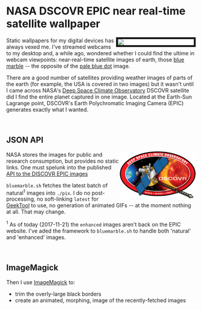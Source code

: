 # NASA DSCOVR EPIC near real-time satellite wallpaper

<img src="./images/dscvr_epic.gif" align="right" width="40%" border="5">

Static wallpapers for my digital devices has always vexed me. I've streamed webcams to my desktop and, a while ago, wondered whether I could find the ultime in webcam viewpoints: near-real-time satellite images of earth, those [blue marble](https://en.wikipedia.org/wiki/The_Blue_Marble) -- the opposite of the [pale blue dot](https://en.wikipedia.org/wiki/Pale_Blue_Dot) image.

There are a good number of satellites providing weather images of parts of the earth (for example, the USA is covered in two images) but it wasn't until I came across NASA's [Deep Space Climate Observatory](https://en.wikipedia.org/wiki/Deep_Space_Climate_Observatory) DSCOVR satellite did I find the entire planet captured in one image. Located at the Earth-Sun Lagrange point, DSCOVR's Earth Polychromatic Imaging Camera (EPIC) generates exactly what I wanted.

<br clear="right">

## JSON API

<img src="./images/DSCOVR-Logo_NOAA_NASA_USAF.png" align="right" width="40%">

NASA stores the images for public and research consumption, but provides no static links. One must spelunk into the published [API to the DISCOVR EPIC images](https://epic.gsfc.nasa.gov/about/api)

`bluemarble.sh` fetches the latest batch of natural<sup>1</sup> images into `./pix`. I do no post-processing, no soft-linking `latest` for [GeekTool](https://www.tynsoe.org/v2/geektool/) to use, no generation of animated GIFs -- at the moment nothing at all. That may change.

<sup>1</sup> As of today (2017-11-21) the `enhanced` images aren't back on the EPIC website. I've aded the framework to `bluemarble.sh` to handle both 'natural' and 'enhanced' images.

<br clear="right">

## ImageMagick

Then I use [ImageMagick](https://www.imagemagick.org) to:

* trim the overly-large black borders
* create an animated, morphing, image of the recently-fetched images